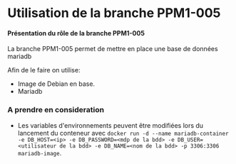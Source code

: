 # Utilisation de la branche PPM1-005

#### Présentation du rôle de la branche PPM1-005
La branche PPM1-005 permet de mettre en place une base de données mariadb

Afin de le faire on utilise:

- Image de Debian en base.
- Mariadb 

### A prendre en consideration
- Les variables d'environnements peuvent être modifiées lors du lancement du conteneur
  avec `docker run -d --name mariadb-container -e DB_HOST=<ip> -e DB_PASSWORD=<mdp de la bdd> -e DB_USER=<utilisateur de la bdd> -e DB_NAME=<nom de la bdd> -p 3306:3306 mariadb-image`.
